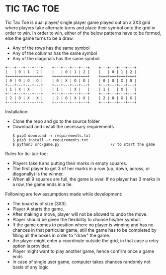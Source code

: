 # TIC TAC TOE

Tic Tac Toe is dual player/ single player game played out on a 3X3 grid where players take alternate turns and place their symbol onto the grid in order to win.
In order to win, either of the below patterns have to be formed, else the game turns to be a draw.
- Any of the rows has the same symbol
- Any of the columns has the same symbol
- Any of the diagonals has the same symbol

```
+---+---+---+---+    +---+---+---+---+    +---+---+---+---+
|   | 0 | 1 | 2 |    |   | 0 | 1 | 2 |    |   | 0 | 1 | 2 |
+===+===+===+===+    +===+===+===+===+    +===+===+===+===+
| 0 | O | O | O |    | 0 | X | O | O |    | 0 | O | X | O |
+---+---+---+---+    +---+---+---+---+    +---+---+---+---+
| 1 | X | X |   |    | 1 |   | X |   |    | 1 |   | X |   |
+---+---+---+---+    +---+---+---+---+    +---+---+---+---+
| 2 | O | X | X |    | 2 | O | X | X |    | 2 | O | X | X |
+---+---+---+---+    +---+---+---+---+    +---+---+---+---+
```


Installation:

- Clone the repo and go to the source folder
- Download and install the necessary requirements 
    ```
    $ pip3 download -r requirements.txt
    $ pip3 install -r requirements.txt
    $ python3 src/game.py                       // to start the game
    ```

Rules for tic-tac-toe:

- Players take turns putting their marks in empty squares.
- The first player to get 3 of her marks in a row (up, down, across, or diagonally) is the winner.
- When all 9 squares are full, the game is over. If no player has 3 marks in a row, the game ends in a tie.

Following are few assumptions made while development:

- The board is of size (3X3).
- Player A starts the game.
- After making a move, player will not be allowed to undo the move.
- Player should be given the flexibility to choose his/her symbol.
- If the game comes to position where no player is winning and has no chances in that particular game, still the game has to be completed by filling all the boxes in order to "draw" the game.
- the player might enter a coordinate outside the grid, in that case a retry option is provided.
- Player might want to play another game, hence confirm once a game ends
- In case of single user game, computer takes chances randomly not basis of any logic 